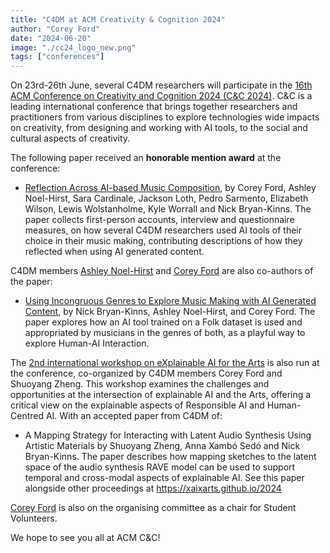 ```yaml
---
title: "C4DM at ACM Creativity & Cognition 2024"
author: "Corey Ford"
date: "2024-06-20"
image: "./cc24_logo_new.png"
tags: ["conferences"]
---
```


On 23rd-26th June, several C4DM researchers will participate in the [16th ACM Conference on Creativity and Cognition 2024 (C&C 2024)](https://cc.acm.org/2024/). C&C is a leading international conference that brings together researchers and practitioners from various disciplines to explore technologies wide impacts on creativity, from designing and working with AI tools, to the social and cultural aspects of creativity. 

The following paper received an <b>honorable mention award</b> at the conference:

* [Reflection Across AI-based Music Composition](https://qmro.qmul.ac.uk/xmlui/bitstream/handle/123456789/97327/Ford%20Reflection%20Across%20AI-based%202024%20Accepted.pdf?sequence=2&isAllowed=y), by Corey Ford, Ashley Noel-Hirst, Sara Cardinale, Jackson Loth, Pedro Sarmento, Elizabeth Wilson, Lewis Wolstanholme, Kyle Worrall and Nick Bryan-Kinns.
The paper collects first-person accounts, interview and questionnaire measures, on how several C4DM researchers used AI tools of their choice in their music making, contributing descriptions of how they reflected when using AI generated content.

C4DM members [Ashley Noel-Hirst](https://ashleynoelhirst.co.uk/) and [Corey Ford](http://codetta.codes/) are also co-authors of the paper: 

* [Using Incongruous Genres to Explore Music Making with AI Generated Content](https://ualresearchonline.arts.ac.uk/id/eprint/22055/1/incongrous_unmarked.pdf), by Nick Bryan-Kinns, Ashley Noel-Hirst, and Corey Ford. 
The paper explores how an AI tool trained on a Folk dataset is used and appropriated by musicians in the genres of both, as a playful way to explore Human-AI Interaction.

The [2nd international workshop on eXplainable AI for the Arts](https://xaixarts.github.io/2024) is also run at the conference, co-organized by C4DM members Corey Ford and Shuoyang Zheng. This workshop examines the challenges and opportunities at the intersection of explainable AI and the Arts, offering a critical view on the explainable aspects of Responsible AI and Human-Centred AI. With an accepted paper from C4DM of:

* A Mapping Strategy for Interacting with Latent Audio Synthesis Using Artistic Materials by Shuoyang Zheng, Anna Xambó Sedó and Nick Bryan-Kinns.
The paper describes how mapping sketches to the latent space of the audio synthesis RAVE model can be used to support temporal and cross-modal aspects of explainable AI. See this paper alongside other proceedings at https://xaixarts.github.io/2024

[Corey Ford](http://codetta.codes/) is also on the organising committee as a chair for Student Volunteers.

We hope to see you all at ACM C&C! 
